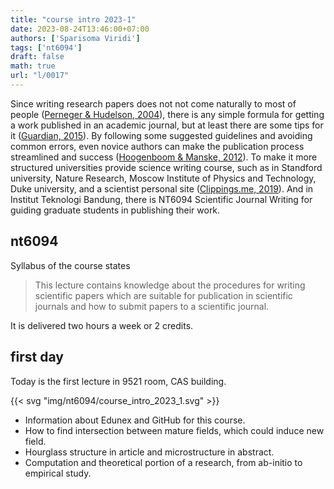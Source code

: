 ```yaml
---
title: "course intro 2023-1"
date: 2023-08-24T13:46:00+07:00
authors: ['Sparisoma Viridi']
tags: ['nt6094']
draft: false
math: true
url: "l/0017"
---
```

Since writing research papers does not not come naturally to most of people ([Perneger & Hudelson, 2004](https://doi.org/10.1093/intqhc/mzh053)), there is any simple formula for getting a work published in an academic journal, but at least there are some tips for it ([Guardian, 2015](https://www.theguardian.com/education/2015/jan/03/how-to-get-published-in-an-academic-journal-top-tips-from-editors)). By following some suggested guidelines and avoiding common errors, even novice authors can make the publication process streamlined and success ([Hoogenboom & Manske, 2012](https://www.ncbi.nlm.nih.gov/pmc/articles/PMC3474301/)). To make it more structured universities provide science writing course, such as in Standford university, Nature Research, Moscow Institute of Physics and Technology, Duke university, and a scientist personal site ([Clippings.me, 2019](https://www.clippings.me/blog/science-writing-courses/)). And in Institut Teknologi Bandung, there is NT6094 Scientific Journal Writing for guiding graduate students in publishing their work.


## nt6094
Syllabus of the course states

> This lecture contains knowledge about the procedures for writing scientific papers which are suitable for publication in scientific journals and how to submit papers to a scientific journal.

It is delivered two hours a week or 2 credits.


## first day
Today is the first lecture in 9521 room, CAS building.

{{< svg "img/nt6094/course_intro_2023_1.svg" >}}

+ Information about Edunex and GitHub for this course.
+ How to find intersection between mature fields, which could induce new field.
+ Hourglass structure in article and microstructure in abstract.
+ Computation and theoretical portion of a research, from ab-initio to empirical study.
